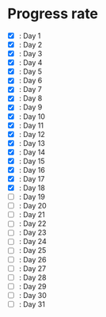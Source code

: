 # Progress rate

- [x] : Day 1
- [x] : Day 2
- [x] : Day 3
- [x] : Day 4
- [x] : Day 5
- [x] : Day 6
- [x] : Day 7
- [x] : Day 8
- [x] : Day 9
- [x] : Day 10
- [x] : Day 11
- [x] : Day 12
- [x] : Day 13
- [x] : Day 14
- [x] : Day 15
- [x] : Day 16
- [x] : Day 17
- [x] : Day 18
- [ ] : Day 19
- [ ] : Day 20
- [ ] : Day 21
- [ ] : Day 22
- [ ] : Day 23
- [ ] : Day 24
- [ ] : Day 25
- [ ] : Day 26
- [ ] : Day 27
- [ ] : Day 28
- [ ] : Day 29
- [ ] : Day 30
- [ ] : Day 31
